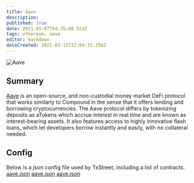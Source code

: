```yaml
---
title: Aave
description:
published: true
date: 2021-05-07T04:35:08.524Z
tags: ethereum, aave
editor: markdown
dateCreated: 2021-03-15T22:04:31.256Z
---
```


![Aave](https://txstreet.com/static/img/singles/house_logos/aave.png)

## Summary

[Aave](https://app.aave.com/) is an open-source, and non-custodial money market DeFi protocol that works similarly to Compound in the sense that it offers lending and borrowing cryptocurrencies. The Aave protocol differs by tokenizing deposits as aTokens which accrue interest in real time and are known as interest-bearing assets. It also features access to highly innovative flash loans, which let developers borrow instantly and easily, with no collateral needed.

## Config

Below is a json config file used by TxStreet, including a list of contracts. [aave.json](/ethereum/houses/aave.json) [aave.json](/ethereum/houses/aave.json) [aave.json](/ethereum/houses/aave.json)